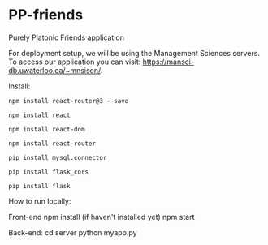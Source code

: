# PP-friends


Purely Platonic Friends application

For deployment setup, we will be using the Management Sciences servers. To access our application you can visit: https://mansci-db.uwaterloo.ca/~mnsison/.


Install:

`npm install react-router@3 --save`

`npm install react`

`npm install react-dom`

`npm install react-router`

`pip install mysql.connector `

`pip install flask_cors`

`pip install flask`

How to run locally:

Front-end
npm install (if haven't installed yet)
npm start

Back-end:
cd server
python myapp.py
